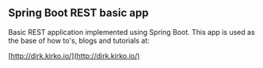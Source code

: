 ## Spring Boot REST basic app

Basic REST application implemented using Spring Boot. This app is used as the base of how to's, blogs and tutorials at:

[http://dirk.kirko.io/](http://dirk.kirko.io/)
